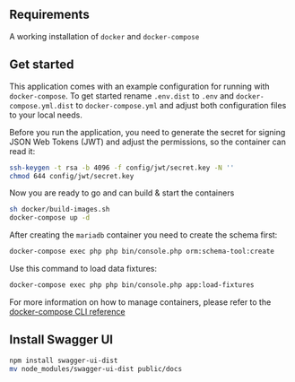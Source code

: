 ## Requirements
A working installation of `docker` and `docker-compose`

## Get started
This application comes with an example configuration for running with `docker-compose`. To get started rename `.env.dist` to `.env` and `docker-compose.yml.dist` to `docker-compose.yml` and adjust both configuration files to your local needs.

Before you run the application, you need to generate the secret for signing JSON Web Tokens (JWT) and adjust the permissions, so the container can read it:
```bash
ssh-keygen -t rsa -b 4096 -f config/jwt/secret.key -N ''
chmod 644 config/jwt/secret.key
```

Now you are ready to go and can build & start the containers
```bash
sh docker/build-images.sh
docker-compose up -d
```

After creating the `mariadb` container you need to create the schema first:
```bash
docker-compose exec php php bin/console.php orm:schema-tool:create
```

Use this command to load data fixtures:
```bash
docker-compose exec php php bin/console.php app:load-fixtures
```

For more information on how to manage containers, please refer to the [docker-compose CLI reference](https://docs.docker.com/compose/reference/overview/#command-options-overview-and-help)

## Install Swagger UI
```bash
npm install swagger-ui-dist
mv node_modules/swagger-ui-dist public/docs
```
